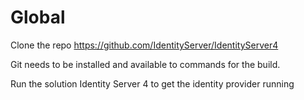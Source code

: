 # Global


Clone the repo https://github.com/IdentityServer/IdentityServer4

Git needs to be installed and available to commands for the build.

Run the solution Identity Server 4 to get the identity provider running

